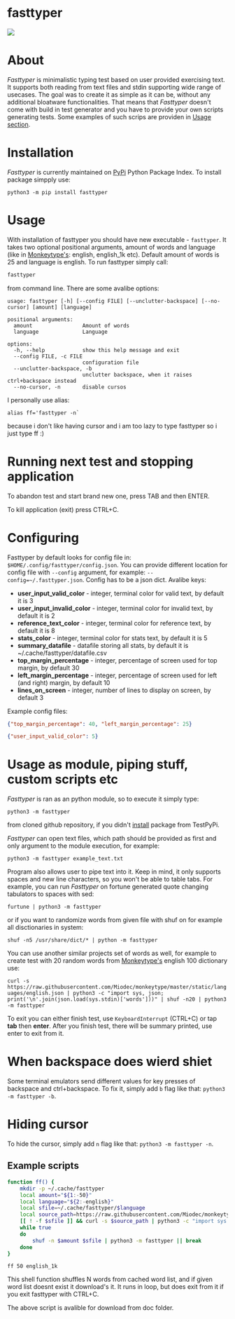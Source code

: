 # fasttyper
[![](https://github.com/ickyicky/fasttyper/blob/main/doc/fasttyper.gif?raw=true)](https://github.com/ickyicky/fasttyper)

# About

_Fasttyper_ is minimalistic typing test based on user provided exercising text. It supports both reading from text files and stdin supporting wide range of usecases. The goal was to create it as simple as it can be, without any additional bloatware functionalities. That means that _Fasttyper_ doesn't come with build in test generator and you have to provide your own scripts generating tests. Some examples of such scrips are providen in [Usage section](#usage).

# Installation

_Fasttyper_ is currently maintained on [PyPi](https://pypi.org/) Python Package Index. To install package simpply use:

`python3 -m pip install fasttyper`

# Usage

With installation of fasttyper you should have new executable - `fasttyper`. It takes two optional positional arguments, amount of words and language (like in [Monkeytype's](https://github.com/Miodec/monkeytype): english, english_1k etc). Default amount of words is 25 and language is english. To run fasttyper simply call:

```bash
fasttyper
```

from command line. There are some avalibe options:

```
usage: fasttyper [-h] [--config FILE] [--unclutter-backspace] [--no-cursor] [amount] [language]

positional arguments:
  amount                Amount of words
  language              Language

options:
  -h, --help            show this help message and exit
  --config FILE, -c FILE
                        configuration file
  --unclutter-backspace, -b
                        unclutter backspace, when it raises ctrl+backspace instead
  --no-cursor, -n       disable cursos
```

I personally use alias:

```
alias ff='fasttyper -n`
```

because i don't like having cursor and i am too lazy to type fasttyper so i just type ff :)

# Running next test and stopping application

To abandon test and start brand new one, press TAB and then ENTER.

To kill application (exit) press CTRL+C.

# Configuring

Fasttyper by default looks for config file in: `$HOME/.config/fasttyper/config.json`. You can provide different location for config file with `--config` argument, for example: `--config=~/.fasttyper.json`. Config has to be a json dict. Avalibe keys:

- **user_input_valid_color** - integer, terminal color for valid text, by default it is 3
- **user_input_invalid_color** - integer, terminal color for invalid text, by default it is 2
- **reference_text_color** - integer, terminal color for reference text, by default it is 8
- **stats_color** - integer, terminal color for stats text, by default it is 5
- **summary_datafile** - datafile storing all stats, by default it is ~/.cache/fasttyper/datafile.csv
- **top_margin_percentage** - integer, percentage of screen used for top margin, by default 30
- **left_margin_percentage** - integer, percentage of screen used for left (and right) margin, by default 10
- **lines_on_screen** - integer, number of lines to display on screen, by default 3

Example config files:

```json
{"top_margin_percentage": 40, "left_margin_percentage": 25}
```

```json
{"user_input_valid_color": 5}
```

# Usage as module, piping stuff, custom scripts etc

_Fasttyper_ is ran as an python module, so to execute it simply type:

`python3 -m fasttyper`

from cloned github repository, if you didn't [install](#installation) package from TestPyPi. 

_Fasttyper_ can open text files, which path should be provided as first and only argument to the module execution, for example:

`python3 -m fasttyper example_text.txt`

Program also allows user to pipe text into it. Keep in mind, it only supports spaces and new line characters, so you won't be able to table tabs. For example, you can run _Fasttyper_ on fortune generated quote changing tabulators to spaces with sed:

`furtune | python3 -m fasttyper`

or if you want to randomize words from given file with shuf on for example all disctionaries in system:

`shuf -n5 /usr/share/dict/* | python -m fasttyper`

You can use another similar projects set of words as well, for example to create test with 20 random words from [Monkeytype's](https://github.com/Miodec/monkeytype) english 100 dictionary use:

`curl -s https://raw.githubusercontent.com/Miodec/monkeytype/master/static/languages/english.json | python3 -c "import sys, json; print('\n'.join(json.load(sys.stdin)['words']))" | shuf -n20 | python3 -m fasttyper`

To exit you can either finish test, use `KeyboardInterrupt` (CTRL+C) or tap **tab** then **enter**. After you finish test, there will be summary printed, use enter to exit from it.

# When backspace does wierd shiet

Some terminal emulators send different values for key presses of backspace and ctrl+backspace. To fix it, simply add `b` flag like that: `python3 -m fasttyper -b`.

# Hiding cursor

To hide the cursor, simply add `n` flag like that: `python3 -m fasttyper -n`.

## Example scripts

```sh
function ff() {
	mkdir -p ~/.cache/fasttyper
	local amount="${1:-50}"
	local language="${2:-english}"
	local sfile=~/.cache/fasttyper/$language
	local source_path=https://raw.githubusercontent.com/Miodec/monkeytype/master/static/languages/$language.json
	[[ ! -f $sfile ]] && curl -s $source_path | python3 -c "import sys, json; print('\n'.join(json.load(sys.stdin)['words']))" > $sfile
	while true
	do
		shuf -n $amount $sfile | python3 -m fasttyper || break
	done
}
```
`ff 50 english_1k`

This shell function shuffles N words from cached word list, and if given word list doesnt exist it download's it. It runs in loop, but does exit from it if you exit fasttyper with CTRL+C.

The above script is avalible for download from doc folder.
